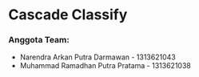 # Cascade Classify

### Anggota Team:
- Narendra Arkan Putra Darmawan - 1313621043
- Muhammad Ramadhan Putra Pratama - 1313621038